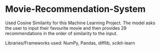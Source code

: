 # Movie-Recommendation-System

Used Cosine Similarity for this Machine Learning Project. The model asks the user to input their favourite movie and then provides 29 recommendations in the order of similarity to the input.

Libraries/Frameworks used: NumPy, Pandas, difflib, scikit-learn
